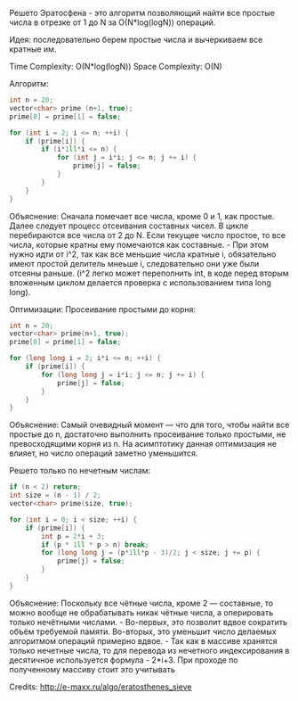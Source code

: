Решето Эратосфена - это алгоритм позволяющий найти все простые числа в отрезке от 1 до N за O(N\*log(logN)) операций.

Идея: последовательно берем простые числа и вычеркиваем все кратные им.

Time Complexity: O(N\*log(logN))
Space Complexity: O(N)

Алгоритм:
```cpp
int n = 20;
vector<char> prime (n+1, true);
prime[0] = prime[1] = false;

for (int i = 2; i <= n; ++i) {
	if (prime[i]) {
		if (i*1ll*i <= n) {
			for (int j = i*i; j <= n; j += i) {
				prime[j] = false;
			}
		}
	}
}
```
Объяснение:
	Сначала помечает все числа, кроме 0 и 1, как простые. Далее следует процесс отсеивания составных чисел. В цикле перебираются все числа от 2 до N. Если текущее число простое, то все числа, которые кратны ему помечаются как составные. 
	-
	При этом нужно идти от i^2, так как все меньшие числа кратные i, обязательно имеют простой делитель мнеьше i, следовательно они уже были отсеяны раньше.
	(i^2 легко может переполнить int, в коде перед вторым вложенным циклом делается проверка с использованием типа long long).

Оптимизации:
Просеивание простыми до корня:
```cpp
int n = 20;
vector<char> prime(n+1, true);
prime[0] = prime[1] = false;

for (long long i = 2; i*i <= n; ++i) {
    if (prime[i]) {
        for (long long j = i*i; j <= n; j += i) {
            prime[j] = false;
        }
    }
}
```
Объяснение:
	Самый очевидный момент — что для того, чтобы найти все простые до n, достаточно выполнить просеивание только простыми, не превосходящими корня из n.
	На асимптотику данная оптимизация не влияет, но число операций заметно уменьшится.

Решето только по нечетным числам:
```cpp
if (n < 2) return;
int size = (n - 1) / 2;
vector<char> prime(size, true);

for (int i = 0; i < size; ++i) {
	if (prime[i]) {
		int p = 2*i + 3;
		if (p * 1ll * p > n) break;
		for (long long j = (p*1ll*p - 3)/2; j < size; j += p) {
			prime[j] = false;
		}
	}
}
```
Объяснение:
	Поскольку все чётные числа, кроме 2 — составные, то можно вообще не обрабатывать никак чётные числа, а оперировать только нечётными числами.
	-
	Во-первых, это позволит вдвое сократить объём требуемой памяти.
	Во-вторых, это уменьшит число делаемых алгоритмом операций примерно вдвое.
	-
	Так как в массиве хранятся только нечетные числа, то для перевода из нечетного индексирования в десятичное используется формула - 2\*i+3. При проходе по полученному массиву стоит это учитывать

Credits: http://e-maxx.ru/algo/eratosthenes_sieve

